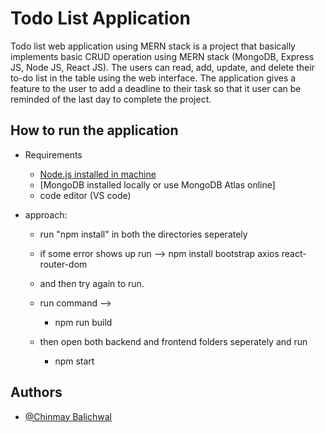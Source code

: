 
# Todo List Application

Todo list web application using MERN stack is a project that basically implements basic CRUD operation using MERN stack (MongoDB, Express JS, Node JS, React JS). The users can read, add, update, and delete their to-do list in the table using the web interface. The application gives a feature to the user to add a deadline to their task so that it user can be reminded of the last day to complete the project.

## How to run the application
- Requirements
    - [Node.js installed in machine](https://nodejs.org/en/download)
    - [MongoDB installed locally or use MongoDB Atlas online]
    - code editor (VS code)

- approach:
    - run "npm install" in both the directories seperately
    - if some error shows up run -->
    npm install bootstrap axios react-router-dom 
    - and then try again to run.
    
    - run command --> 
        - npm run build
    - then open both backend and frontend folders seperately and run 
        - npm start
    
    
    




## Authors

- [@Chinmay Balichwal](https://www.github.com/chinmay9460)

